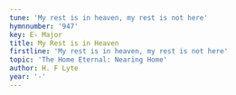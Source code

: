 ```yaml
---
tune: 'My rest is in heaven, my rest is not here'
hymnnumber: '947'
key: E♭ Major
title: My Rest is in Heaven
firstline: 'My rest is in heaven, my rest is not here'
topic: 'The Home Eternal: Nearing Home'
author: H. F Lyte
year: '-'
---
```

